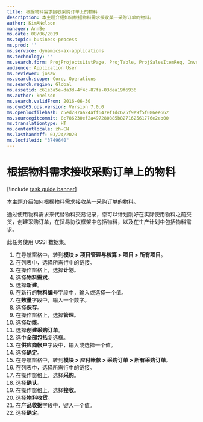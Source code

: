 ```yaml
---
title: 根据物料需求接收采购订单上的物料
description: 本主题介绍如何根据物料需求接收某一采购订单的物料。
author: KimANelson
manager: AnnBe
ms.date: 08/06/2019
ms.topic: business-process
ms.prod: ''
ms.service: dynamics-ax-applications
ms.technology: ''
ms.search.form: ProjProjectsListPage, ProjTable, ProjSalesItemReq, InventItemIdLookupSimple, PurchCreateFromSalesOrder, VendAccountItemLookup, PurchTable, PurchEditLines
audience: Application User
ms.reviewer: josaw
ms.search.scope: Core, Operations
ms.search.region: Global
ms.assetid: c61e3a5e-da3d-4f4c-87fa-03dea19f6936
ms.author: knelson
ms.search.validFrom: 2016-06-30
ms.dyn365.ops.version: Version 7.0.0
ms.openlocfilehash: c5ed287aa24aff647ef1dc625f9e9f5f086ee662
ms.sourcegitcommit: 8c786230ef2a497280885b827162561776e2eb00
ms.translationtype: HT
ms.contentlocale: zh-CN
ms.lasthandoff: 03/24/2020
ms.locfileid: "3749640"
---
```

# <a name="receive-items-on-purchase-order-from-item-requirement"></a>根据物料需求接收采购订单上的物料

[!include [task guide banner](../../includes/task-guide-banner.md)]

本主题介绍如何根据物料需求接收某一采购订单的物料。

通过使用物料需求来代替物料交易记录，您可以计划刚好在实际使用物料之前交货，创建采购订单，在贸易协议框架中包括物料，以及在生产计划中包括物料需求。 

此任务使用 USSI 数据集。

1. 在导航窗格中，转到**模块 > 项目管理与核算 > 项目 > 所有项目**。
2. 在列表中，选择所需行中的链接。
3. 在操作窗格上，选择**计划**。
4. 选择**物料需求**。
5. 选择**新建**。
6. 在新行的**物料编号**字段中，输入或选择一个值。
7. 在**数量**字段中，输入一个数字。
8. 选择**保存**。
9. 在操作窗格上，选择**管理**。
10. 选择**功能**。
11. 选择**创建采购订单**。
12. 选中**全部包括**复选框。
13. 在**供应商帐户**字段中，输入或选择一个值。
14. 选择**确定**。
15. 在导航窗格中，转到**模块 > 应付帐款 > 采购订单 > 所有采购订单**。
16. 在列表中，选择所需行中的链接。
17. 在操作窗格上，选择**采购**。
18. 选择**确认**。
19. 在操作窗格上，选择**接收**。
20. 选择**物料收货**。
21. 在**产品收据**字段中，键入一个值。
22. 选择**确定**。

